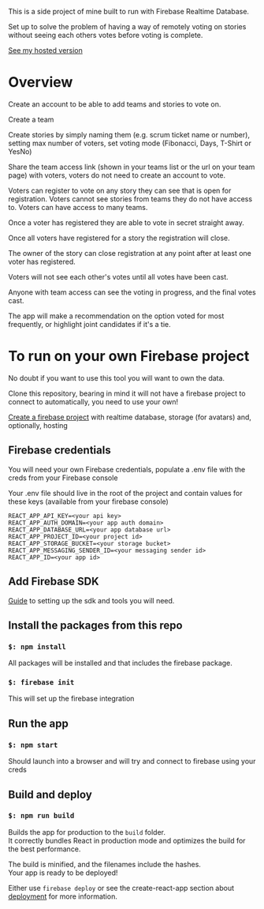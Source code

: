 This is a side project of mine built to run with Firebase Realtime Database.

Set up to solve the problem of having a way of remotely voting on stories without seeing each others votes before voting is complete.

[See my hosted version](https://storyvotes.web.app)

# Overview

Create an account to be able to add teams and stories to vote on. 

Create a team

Create stories by simply naming them (e.g. scrum ticket name or number), 
setting max number of voters, set voting mode (Fibonacci, Days, T-Shirt or YesNo)

Share the team access link (shown in your teams list or the url on your team page) with voters, 
voters do not need to create an account to vote.

Voters can register to vote on any story they can see that is open for registration. Voters cannot see stories from
teams they do not have access to. Voters can have access to many teams.

Once a voter has registered they are able to vote in secret straight away.

Once all voters have registered for a story the registration will close.

The owner of the story can close registration at any point after at least one voter has registered.

Voters will not see each other's votes until all votes have been cast.

Anyone with team access can see the voting in progress, and the final votes cast.

The app will make a recommendation on the option voted for most frequently, or highlight joint candidates if it's a tie.

# To run on your own Firebase project

No doubt if you want to use this tool you will want to own the data. 

Clone this repository, bearing in mind it will not have a firebase project to connect to automatically, you need to use your own!

[Create a firebase project](https://firebase.google.com/) with realtime database, storage (for avatars) and, optionally, hosting

## Firebase credentials

You will need your own Firebase credentials, populate a .env file with the creds from your Firebase console

Your .env file should live in the root of the project and contain values for these keys (available from your firebase console)

    REACT_APP_API_KEY=<your api key>
    REACT_APP_AUTH_DOMAIN=<your app auth domain>
    REACT_APP_DATABASE_URL=<your app database url>
    REACT_APP_PROJECT_ID=<your project id>
    REACT_APP_STORAGE_BUCKET=<your storage bucket>
    REACT_APP_MESSAGING_SENDER_ID=<your messaging sender id>
    REACT_APP_ID=<your app id>

## Add Firebase SDK

[Guide](https://firebase.google.com/docs/web/setup) to setting up the sdk and tools you will need.

## Install the packages from this repo

### `$: npm install`

All packages will be installed and that includes the firebase package.

### `$: firebase init`

This will set up the firebase integration

## Run the app

### `$: npm start`

Should launch into a browser and will try and connect to firebase using your creds

## Build and deploy

### `$: npm run build`

Builds the app for production to the `build` folder.<br />
It correctly bundles React in production mode and optimizes the build for the best performance.

The build is minified, and the filenames include the hashes.<br />
Your app is ready to be deployed!

Either use `firebase deploy` or see the create-react-app section about [deployment](https://facebook.github.io/create-react-app/docs/deployment) for more information.